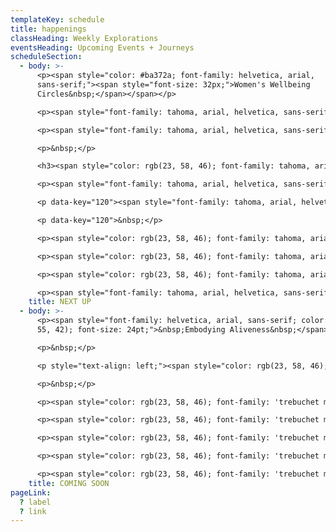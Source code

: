 ```yaml
---
templateKey: schedule
title: happenings
classHeading: Weekly Explorations
eventsHeading: Upcoming Events + Journeys
scheduleSection:
  - body: >-
      <p><span style="color: #ba372a; font-family: helvetica, arial,
      sans-serif;"><span style="font-size: 32px;">Women's Wellbeing
      Circles&nbsp;</span></span></p>

      <p><span style="font-family: tahoma, arial, helvetica, sans-serif;">These circles take place before or during the new moon, a divine time to reflect, rest and reset intentions for what you&rsquo;d like to manifest in your life.</span></p>

      <p><span style="font-family: tahoma, arial, helvetica, sans-serif;">Each month we will explore a different aspect of your be:ing like being transformation, being whole, being abundant with the intention to bring these aspects of our being into focus and authentically embody their meaning to us.&nbsp;</span></p>

      <p>&nbsp;</p>

      <h3><span style="color: rgb(23, 58, 46); font-family: tahoma, arial, helvetica, sans-serif;">Next circle: Be:ing possibility</span></h3>

      <p><span style="font-family: tahoma, arial, helvetica, sans-serif;"><strong><span style="color: rgb(23, 58, 46);">A Community Women's Circle&nbsp;</span></strong></span></p>

      <p data-key="120"><span style="font-family: tahoma, arial, helvetica, sans-serif;" data-key="121"><span data-offset-key="121:1">You are invited to explore practices that open us to compassionate, accepting and loving ways of being with ourselves and eachother.</span></span></p>

      <p data-key="120">&nbsp;</p>

      <p><span style="color: rgb(23, 58, 46); font-family: tahoma, arial, helvetica, sans-serif;">Date: Sunday 13th August 2023</span></p>

      <p><span style="color: rgb(23, 58, 46); font-family: tahoma, arial, helvetica, sans-serif;">Cosmic attunment: New Moon in Leo</span></p>

      <p><span style="color: rgb(23, 58, 46); font-family: tahoma, arial, helvetica, sans-serif;">Location: Yoga Reclaimied, Dalston, East London.</span></p>

      <p><span style="font-family: tahoma, arial, helvetica, sans-serif;"><span style="color: rgb(176, 70, 100);"><strong>info and booking coming soon&nbsp;</strong></span></span></p>
    title: NEXT UP
  - body: >-
      <p><span style="font-family: helvetica, arial, sans-serif; color: rgb(186,
      55, 42); font-size: 24pt;">&nbsp;Embodying Aliveness&nbsp;</span></p>

      <p>&nbsp;</p>

      <p style="text-align: left;"><span style="color: rgb(23, 58, 46); font-family: 'trebuchet ms', geneva, sans-serif;"><strong>A Collective Self-Care &amp; Empowerment Journey </strong></span></p>

      <p>&nbsp;</p>

      <p><span style="color: rgb(23, 58, 46); font-family: 'trebuchet ms', geneva, sans-serif;">Embodying Aliveness is a rite of passage created for Black Women and Women of Colour, who seek an intentional space and time to experience more ease and joy in your life.&nbsp;</span></p>

      <p><span style="color: rgb(23, 58, 46); font-family: 'trebuchet ms', geneva, sans-serif;">Join this collective self-care and empowerment journey to explore embodied heart-centred practice through self-inquiry, movement, breath awareness, creative expression and deep rest.</span></p>

      <p><span style="color: rgb(23, 58, 46); font-family: 'trebuchet ms', geneva, sans-serif;">Here you belong, you are seen, heard and celebrated, just as you are. Together we&rsquo;ll create a compassionate and caring community that bears witness to our collective and individual journeys. Each of us giving the other permission to show up, authentically and unapologetically.&nbsp;</span></p>

      <p><span style="color: rgb(23, 58, 46); font-family: 'trebuchet ms', geneva, sans-serif;">Women have gathered like this for millenia. This is a radical act in today&rsquo;s world where our minds are overloaded, our bodies marginalised and our emotional wounds neglected. </span></p>

      <p><span style="color: rgb(23, 58, 46); font-family: 'trebuchet ms', geneva, sans-serif;">This is an invitation to re-member the old ways, to navigate new days, exploring your resource and capacity, to be with the full spectrum of what it feels to be You, Alive, here, now.</span></p>
    title: COMING SOON
pageLink:
  ? label
  ? link
---
```

